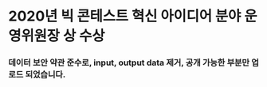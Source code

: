 # 2020년 빅 콘테스트 혁신 아이디어 분야 운영위원장 상 수상
### 데이터 보안 약관 준수로, input, output data 제거, 공개 가능한 부분만 업로드 되었습니다.
